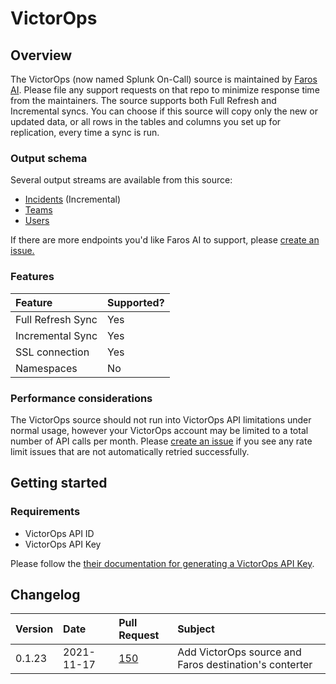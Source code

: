 # VictorOps

## Overview

The VictorOps (now named Splunk On-Call) source is maintained by
[Faros AI](https://github.com/faros-ai/airbyte-connectors/tree/main/sources/victorops-source).
Please file any support requests on that repo to minimize response time from the maintainers. The
source supports both Full Refresh and Incremental syncs. You can choose if this source will copy
only the new or updated data, or all rows in the tables and columns you set up for replication,
every time a sync is run.

### Output schema

Several output streams are available from this source:

- [Incidents](https://portal.victorops.com/public/api-docs.html#!/Reporting/get_api_reporting_v2_incidents)
  \(Incremental\)
- [Teams](https://portal.victorops.com/public/api-docs.html#!/Teams/get_api_public_v1_team)
- [Users](https://portal.victorops.com/public/api-docs.html#!/Users/get_api_public_v1_user)

If there are more endpoints you'd like Faros AI to support, please
[create an issue.](https://github.com/faros-ai/airbyte-connectors/issues/new)

### Features

| Feature           | Supported? |
| :---------------- | :--------- |
| Full Refresh Sync | Yes        |
| Incremental Sync  | Yes        |
| SSL connection    | Yes        |
| Namespaces        | No         |

### Performance considerations

The VictorOps source should not run into VictorOps API limitations under normal usage, however your
VictorOps account may be limited to a total number of API calls per month. Please
[create an issue](https://github.com/faros-ai/airbyte-connectors/issues/new) if you see any rate
limit issues that are not automatically retried successfully.

## Getting started

### Requirements

- VictorOps API ID
- VictorOps API Key

Please follow the
[their documentation for generating a VictorOps API Key](https://help.victorops.com/knowledge-base/api/).

## Changelog

| Version | Date       | Pull Request                                                   | Subject                                                |
| :------ | :--------- | :------------------------------------------------------------- | :----------------------------------------------------- |
| 0.1.23  | 2021-11-17 | [150](https://github.com/faros-ai/airbyte-connectors/pull/150) | Add VictorOps source and Faros destination's conterter |

